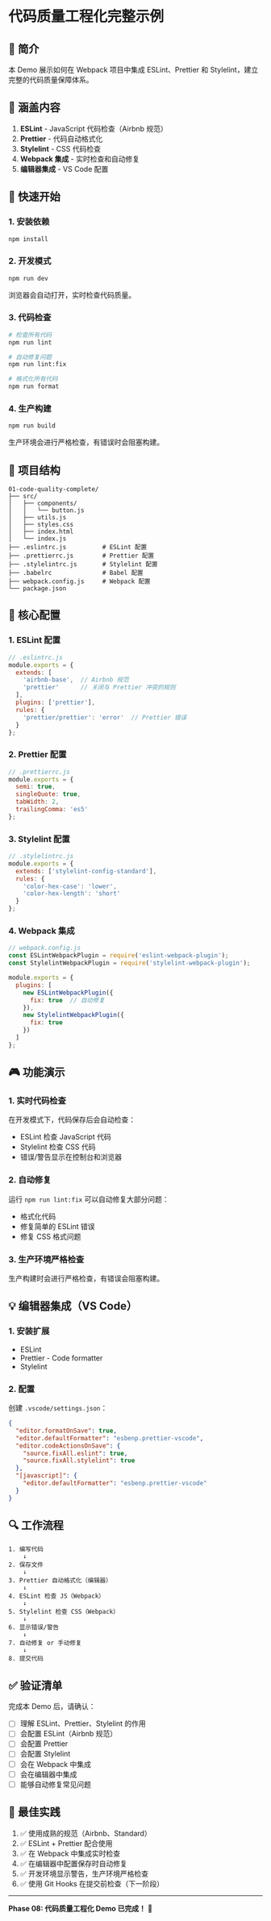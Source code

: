 # 代码质量工程化完整示例

## 📝 简介

本 Demo 展示如何在 Webpack 项目中集成 ESLint、Prettier 和 Stylelint，建立完整的代码质量保障体系。

## 🎯 涵盖内容

1. **ESLint** - JavaScript 代码检查（Airbnb 规范）
2. **Prettier** - 代码自动格式化
3. **Stylelint** - CSS 代码检查
4. **Webpack 集成** - 实时检查和自动修复
5. **编辑器集成** - VS Code 配置

## 🚀 快速开始

### 1. 安装依赖

```bash
npm install
```

### 2. 开发模式

```bash
npm run dev
```

浏览器会自动打开，实时检查代码质量。

### 3. 代码检查

```bash
# 检查所有代码
npm run lint

# 自动修复问题
npm run lint:fix

# 格式化所有代码
npm run format
```

### 4. 生产构建

```bash
npm run build
```

生产环境会进行严格检查，有错误时会阻塞构建。

## 📂 项目结构

```
01-code-quality-complete/
├── src/
│   ├── components/
│   │   └── button.js
│   ├── utils.js
│   ├── styles.css
│   ├── index.html
│   └── index.js
├── .eslintrc.js          # ESLint 配置
├── .prettierrc.js        # Prettier 配置
├── .stylelintrc.js       # Stylelint 配置
├── .babelrc              # Babel 配置
├── webpack.config.js     # Webpack 配置
└── package.json
```

## 🔧 核心配置

### 1. ESLint 配置

```javascript
// .eslintrc.js
module.exports = {
  extends: [
    'airbnb-base',  // Airbnb 规范
    'prettier'      // 关闭与 Prettier 冲突的规则
  ],
  plugins: ['prettier'],
  rules: {
    'prettier/prettier': 'error'  // Prettier 错误
  }
};
```

### 2. Prettier 配置

```javascript
// .prettierrc.js
module.exports = {
  semi: true,
  singleQuote: true,
  tabWidth: 2,
  trailingComma: 'es5'
};
```

### 3. Stylelint 配置

```javascript
// .stylelintrc.js
module.exports = {
  extends: ['stylelint-config-standard'],
  rules: {
    'color-hex-case': 'lower',
    'color-hex-length': 'short'
  }
};
```

### 4. Webpack 集成

```javascript
// webpack.config.js
const ESLintWebpackPlugin = require('eslint-webpack-plugin');
const StylelintWebpackPlugin = require('stylelint-webpack-plugin');

module.exports = {
  plugins: [
    new ESLintWebpackPlugin({
      fix: true  // 自动修复
    }),
    new StylelintWebpackPlugin({
      fix: true
    })
  ]
};
```

## 🎮 功能演示

### 1. 实时代码检查

在开发模式下，代码保存后会自动检查：
- ESLint 检查 JavaScript 代码
- Stylelint 检查 CSS 代码
- 错误/警告显示在控制台和浏览器

### 2. 自动修复

运行 `npm run lint:fix` 可以自动修复大部分问题：
- 格式化代码
- 修复简单的 ESLint 错误
- 修复 CSS 格式问题

### 3. 生产环境严格检查

生产构建时会进行严格检查，有错误会阻塞构建。

## 💡 编辑器集成（VS Code）

### 1. 安装扩展

- ESLint
- Prettier - Code formatter
- Stylelint

### 2. 配置

创建 `.vscode/settings.json`：

```json
{
  "editor.formatOnSave": true,
  "editor.defaultFormatter": "esbenp.prettier-vscode",
  "editor.codeActionsOnSave": {
    "source.fixAll.eslint": true,
    "source.fixAll.stylelint": true
  },
  "[javascript]": {
    "editor.defaultFormatter": "esbenp.prettier-vscode"
  }
}
```

## 🔍 工作流程

```
1. 编写代码
    ↓
2. 保存文件
    ↓
3. Prettier 自动格式化（编辑器）
    ↓
4. ESLint 检查 JS（Webpack）
    ↓
5. Stylelint 检查 CSS（Webpack）
    ↓
6. 显示错误/警告
    ↓
7. 自动修复 or 手动修复
    ↓
8. 提交代码
```

## ✅ 验证清单

完成本 Demo 后，请确认：

- [ ] 理解 ESLint、Prettier、Stylelint 的作用
- [ ] 会配置 ESLint（Airbnb 规范）
- [ ] 会配置 Prettier
- [ ] 会配置 Stylelint
- [ ] 会在 Webpack 中集成
- [ ] 会在编辑器中集成
- [ ] 能够自动修复常见问题

## 🎯 最佳实践

1. ✅ 使用成熟的规范（Airbnb、Standard）
2. ✅ ESLint + Prettier 配合使用
3. ✅ 在 Webpack 中集成实时检查
4. ✅ 在编辑器中配置保存时自动修复
5. ✅ 开发环境显示警告，生产环境严格检查
6. ✅ 使用 Git Hooks 在提交前检查（下一阶段）

---

**Phase 08: 代码质量工程化 Demo 已完成！** 🎉

